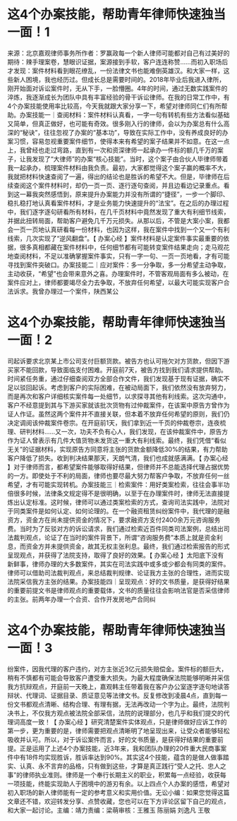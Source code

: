 # 这4个办案技能，帮助青年律师快速独当一面！1

来源：北京嘉观律师事务所作者：罗赢政每一个新人律师可能都对自己有过美好的期待：辣手理案卷，慧眼识证据，案源接到手软，客户连连称赞……而初入职场后才发现：案件材料看到眼花缭乱，一份法律文书也能难倒英雄汉。和大家一样，这些新人困境，我也经历过。但成长总是需要时间的。2018年毕业后我进入律所，刚开始面对诉讼案件时，无从下手，一脸懵圈。4年的时间，通过无数实践案件的淬炼，我逐渐成长为团队中具有丰富经验的骨干诉讼律师。在我的日常工作中，有4个办案技能使用率比较高，今天我就跟大家分享一下，希望对律师同仁们有所帮助。办案技能一｜查阅材料：案件材料认真看，一字一句有转机有些方法看似基础又简单，但真正做好，也可能有奇效。很多刚入行的律师，会以为办案总有什么高深的“秘诀”，往往忽视了办案的“基本功”，导致在实际工作中，没有养成良好的办案习惯，容易忽视重要案件细节，使得本来有希望的案子结果并不如意。在这一点上，我曾经也走过弯路，直到有一次和资深律师一起承办一件标的额几千万的案子，让我发现了“大律师”的办案“核心技能”。当时，这个案子由合伙人毕律师带着我一起承办，梳理案件材料由我负责。最初，大家都觉得这个案子赢的概率不大，我就把材料快速查阅了一遍，得出的结论也是胜诉的希望不大。但是，毕律师在后续查阅这个案件材料时，却仍一页一页、逐行逐句查阅，并且边看边记录重点。看到这一幕我突然感悟到，原来提升办案能力并没有所谓的“捷径”，一步一个脚印、稳扎稳打地认真看案件材料，才是业务能力快速提升的“法宝”。在之后的办理过程中，我们逐字逐句研看所有材料，在几千页材料中竟然发现了重大有利细节线索，并据此扭转局面，帮助客户避免几千万元损失。从那以后，不管是大案小案，我都会一页一页地认真研看每一份材料，也因为这样，我在案件中找到一个又一个有利线索，几次实现了“逆风翻盘”。【 办案心经 】案件材料是认定案件事实最重要的依据，很多真相都藏在案件材料中，任何细节都有可能转变案件结果走向；走马观花地查阅材料，不足以准确掌握案件事实，只有一字一句、一页一页地看，才有可能寻找到案件突破口。办案技能二｜应对案件：多一分争取，多一分希望主动争取，主动收获，“希望”也会带来意外之喜。办理案件时，不管客观局面有多么被动，在案件应对上，律师都要竭尽全力去争取，不放弃任何希望，以最大可能实现客户合法诉求。我曾办理过一个案件，陕西某公

# 这4个办案技能，帮助青年律师快速独当一面！2

司起诉要求北京某上市公司支付巨额货款。被告方也认可拖欠对方货款，但因下游买家不能回款，导致面临支付困难。开庭前7天，被告方找到我们请求提供帮助。时间紧任务重，通过仔细查阅双方全部合作文件，我们发现基于现有证据，确实不足以驳回起诉。考虑到客户的实际困难，在被动局面下，我们依然没有放弃努力，而是再次和客户详细核实案件每一处细节，以求探寻其他有利线索。这次沟通中，客户不经意提到其与下游买家就该批次货物有过仲裁案件，在该案中原告方曾作为证人作证。虽然这两个案件并不直接关联，但本着不放弃任何希望的原则，我们仍决定调阅该仲裁案件卷宗。在开庭前1天，我们拿到近一千页的仲裁卷宗，连夜梳理、研判材料……又一次，功夫不负有心人，我们发现，在该仲裁案件中，原告方作为证人曾表示有几件大值货物未发货这一重大有利线索。最终，我们凭借“看似无关”的证据材料，实现原告方同意将主张的货款金额降低30%的结果，有力帮助客户降低了损失。收到判决结果那天，天朗气清，我们也成就感满满。【 办案心经 】对于律师而言，都希望案件能够取得好结果，但律师并不总能选择代理占据优势的一方。即使处于不利的局面，律师也要尽最大努力帮客户争取，不放弃任何一丝希望，才有可能实现转机。办案技能三｜检索案件：用好类案检索，往往会事半功倍很多时候，法律条文规定得不是很明确，以至于在办理案件时，律师无法直接提炼出认定标准。这时候，律师可以通过类案检索的方式，查询司法实践中，法院对于同类案件是如何认定、如何论理的。在一个融资租赁纠纷案件中，我代理的是融资方，资金方在尚未提供资金的情况下，要求融资方支付2400余万元咨询服务费。当时为了反驳对方的诉讼请求，我们通过检索近百件同类司法案例，总结出司法裁判观点，论证了在当时的案件背景下，所谓“咨询服务费”本质上就是资金利息，而资金方并未提供资金，故其无权主张利息。最终，我们通过检索报告的形式呈现观点，并获得了法院支持，取得了良好的效果。【 办案心经 】太阳底下没有新鲜事，律师办理的大多数案件，其实在司法实践中或多或少都会有同类的案件。律师可以借助司法裁判观点，来总结裁判规律、论证我方主张的合理性，进而实现法院采信我方主张的结果。办案技能四｜呈现观点：好的文书质量，是获得好结果的重要前提文书是律师观点的重要载体，文书的质量往往会影响法官是否采信律师的主张。前两年办理一个合资、合作开发房地产合同纠

# 这4个办案技能，帮助青年律师快速独当一面！3

纷案件，因我代理的客户违约，对方主张近3亿元损失赔偿金。案件标的额巨大，稍有不慎都有可能会导致客户遭受重大损失。为最大程度确保法院能够明晰并采信我方抗辩观点，开庭前一天晚上，嘉观韩主任带着我在客户办公室逐字逐句地读答辩状、代理词、证据目录、质证意见等法律文书。反复修改到凌晨4点，直到每一份文书都观点清晰、结构合理、有理有据，无法再改动一个字为止。最终，法院判决书上，不仅我方观点被法院全部采信，法院的说理部分，也几乎和我们提交的代理词高度一致！【 办案心经 】研究清楚案件实体观点，只是律师做好应诉工作的第一步，更为重要的是，律师需要把观点清晰明了地呈现出来，让受众者能够轻松吸收并认可。所以，对于诉讼案件而言，好的文书质量，是获得好结果的重要前提。正是运用了上述4个办案技能，近3年来，我和团队办理的20件重大民商事案件中有18件均实现胜诉，胜诉率达到90%。其实这4个技能，蕴含的是做人做事踏实、认真、永不言弃的品格，只有做到这些，才算是真正践行“受人之托、忠人之事”的律师执业准则。律师是一个奉行长期主义的职业，积累每一点经验，收获每一项技能，终能实现助人于困境中的游刃有余。以上四点个人办案的感悟，希望对初入职场的新人律师能有一定的参考意义和实用价值。无讼小编：如果您觉得这篇文章还不错，欢迎转发分享、点赞收藏，您也可以在下方评论区留下自己的观点，和大家一起讨论。主编：靖力责编：梁萌审核：王雅玉 陈丽娟 刘逸凡 王敬

